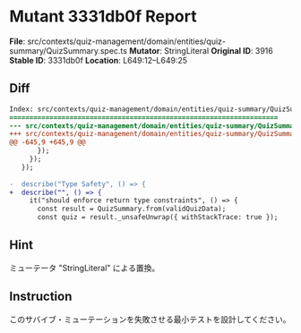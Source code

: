 # Mutant 3331db0f Report

**File**: src/contexts/quiz-management/domain/entities/quiz-summary/QuizSummary.spec.ts
**Mutator**: StringLiteral
**Original ID**: 3916
**Stable ID**: 3331db0f
**Location**: L649:12–L649:25

## Diff

```diff
Index: src/contexts/quiz-management/domain/entities/quiz-summary/QuizSummary.spec.ts
===================================================================
--- src/contexts/quiz-management/domain/entities/quiz-summary/QuizSummary.spec.ts	original
+++ src/contexts/quiz-management/domain/entities/quiz-summary/QuizSummary.spec.ts	mutated #3916
@@ -645,9 +645,9 @@
       });
     });
   });
 
-  describe("Type Safety", () => {
+  describe("", () => {
     it("should enforce return type constraints", () => {
       const result = QuizSummary.from(validQuizData);
       const quiz = result._unsafeUnwrap({ withStackTrace: true });
```

## Hint

ミューテータ "StringLiteral" による置換。

## Instruction

このサバイブ・ミューテーションを失敗させる最小テストを設計してください。
